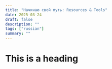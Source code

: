 ```yaml
---
title: "Начинаю свой путь: Resources & Tools"
date: 2025-03-24
draft: false
description: ""
tags: ["russian"]
summary: ""
---
```


# This is a heading
